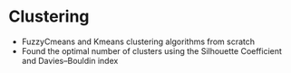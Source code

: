 # Clustering
* FuzzyCmeans and Kmeans clustering algorithms from scratch
* Found the optimal number of clusters using the Silhouette Coefficient and Davies–Bouldin index 
